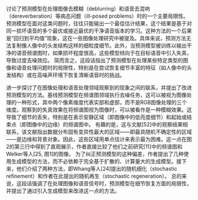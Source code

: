 讨论了预测模型在处理图像去模糊（deblurring）和语音去混响（dereverberation）等病态问题（ill-posed problems）时的一个主要局限性。预测模型在面对这类问题时，往往只能输出一个最佳估计结果，这个结果是基于对同一损坏语音的多个最优或接近最优的干净语音版本的学习。这种方法的一个后果是“回归到平均值”现象，这在一些图像处理研究中被提及。具体来说，预测方法无法复制像人像中的头发结构这样的细粒度细节。此外，当预测模型被训练以输出干净的语音频谱图时，如果损坏程度很高，这些模型倾向于在目标语音中引入失真，导致过度去噪效应。
简而言之，这段话指出了预测模型在处理某些特定类型的图像和语音处理问题时的局限性，特别是在尝试恢复细节丰富的特征（如人像中的头发结构）或在高噪声环境下恢复清晰语音时的挑战。

进一步探讨了在图像处理和语音处理领域观察到的现象之间的联系，并提出了改进预测模型的方法。基线预测模型在频谱图领域执行去噪任务，这可以被视为图像处理的一种形式，其中两个像素维度代表实部和虚部，而不是RGB图像处理的三个维度。观察到的失真效果在将频谱图视为图像时，可以被看作是一种模糊效果。这导致了细节的丢失，特别是在表示安静区域（即图像中的低亮度细节）和起始或结束点（即图像中的边缘）的频谱图中。
有趣的是，这与文献[52]中的观察结果相联系，该文献指出数据分布固有变异性最大的区域——即最具随机不确定性的区域——是边缘和背景对象。因此，这些区域用单点估计来表示最为困难。这一点在图2的第三行中得到了直观展示，作者直接比较了他们之前研究[11]中的频谱图和Welker等人[25, 图1]的图像。
为了纠正预测模型的这种偏差，作者提出了几种使用生成模型的方法，而不必依赖于完全基于扩散的、计算量大的生成模型。接下来，他们介绍了两种方法，即Whang等人[24]提出的随机细化（stochastic refinement）和作者在此提出的随机再生（stochastic regeneration）。
总的来说，这段话强调了在处理图像和语音信号时，预测模型在细节恢复方面的局限性，并提出了通过引入生成模型来改进这一点的方法。